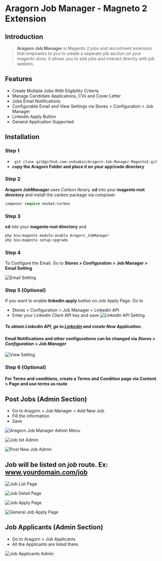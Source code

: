 # Aragorn Job Manager - Magneto 2 Extension

## Introduction

> **Aragorn Job Manager** is Magento 2 jobs and recruitment extension that empowers to you to create a seperate job section on your magento store.  It  allows you to add jobs and interact directly with job seekers.

## Features

* Create Multiple Jobs With Eligibility Criteria
* Manage Candidate Applications, CVs and Cover Letter
*  Jobs Email Notifications
* Configurable Email and View Settings via Stores > Configuration > Job Manager
* Linkedin Apply Button
* General Application Supported

## Installation

### Step 1
* ``` git clone git@github.com:sndsabin/Aragorn-Job-Manager-Magento2.git```
*  **copy the Aragorn Folder and place it on your app/code directory**

### Step 2
**Aragorn JobManager** uses *Carbon* library.  **cd** into your **magento root directory** and install the *carbon* package via composer
```php
composer require nesbot/carbon
```

### Step 3
 **cd** into your **magento root directory** and
```php
php bin/magento module:enable Aragorn_JobManager
php bin/magento setup:upgrade
```
### Step 4
To Configure the Email. Go to 
**Stores > Configuration > Job Manager > Email Setting**

![Email Setting](/Screenshots/email-setting-configuration.png "Email Configuration ")
### Step 5 (Optional)
If you want to enable **linkedin apply** button on Job Apply Page. Go to 
* Stores > Configuration > Job Manager > Linkedin API
* Enter your Linkedin Client API key and save
![Linkedin API Setting](/Screenshots/linkedin-API-configuration.png "Linkedin API Configuration")

##### To obtain Linkedin API, go to [Linkedin](developer.linkedin.com) and create New Application.

#### Email Notifications and other configurations can be changed via *Stores > Configuration > Job Manager* 

![View Setting](/Screenshots/view-setting-configuration.png "View Setting Configuration")

### Step 6 (Optional)
#### For Terms and conditions, create a Terms and Condition page via Content > Page and use *terms* as route

## Post Jobs (Admin Section)
* Go to Aragorn > Job Manager > Add New Job
* Fill the information 
* Save

![Aragorn Job Manager Admin Menu](/Screenshots/jobmanager-admin-menu.png "Aragorn Job Manager Admin Menu")

![Job list Admin](/Screenshots/job-list-admin.png "Job List Admin")

![Post New Job Admin](/Screenshots/post-new-job-admin.png "New Job Form Admin")



## Job will be listed on *job* route. Ex: www.yourdomain.com/job
![Job List Page](/Screenshots/job-list-frontend.png "Job Listing Frontend")

![Job Detail Page](/Screenshots/job-detail-page-frontend.png "Job Detail Page Frontend")

![Job Apply Page](/Screenshots/job-apply-frontend.png "Job Apply Frontend")

![General Job Apply Page](/Screenshots/general-application-frontend.png "General Application Frontend")

## Job Applicants (Admin Section)
* Go to Aragorn > Job Applicants 
* All the Applicants are listed there.

![Job Applicants Admin](/Screenshots/jobapplicants-admin.png "Job Applicants Admin")
